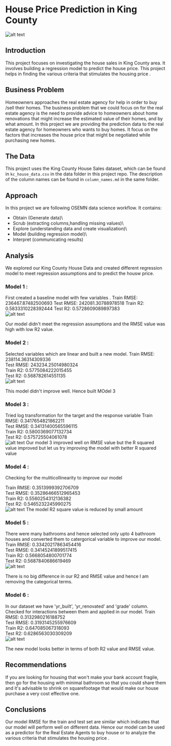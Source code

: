 # House Price Prediction in King County
![alt text](https://github.com/JanakiGanesh/House-Price-Prediction-in-King-Count/blob/main/images/high-angle-view-of-suburban-houses-ip-galanternik-du.jpg)

## Introduction

This project focuses on investigating the house sales in King County area. It involves building a regression model to predict the house price. This project helps in finding the various criteria that stimulates the housing price .


## Business Problem

Homeowners approaches the real estate agency for help in order to buy /sell their homes. The business problem that we could focus on for the real estate agency is the need to provide advice to homeowners about home renovations that might increase the estimated value of their homes, and by what amount. In this project we are providing the prediction data to the real estate agency for homeowners who wants to buy homes. It focus on the factors that increases the house price that might be negotiated while purchasing new homes.

## The Data

This project uses the King County House Sales dataset, which can be found in  `kc_house_data.csv` in the data folder in this project repo. The description of the column names can be found in `column_names.md` in the same folder. 

## Approach

In this project we are following OSEMN data science workflow. It contains:

* Obtain (Generate data)\
* Scrub (extracting columns,handling missing values)\
* Explore (understanding data and create visualization)\
* Model (building regression model)\
* Interpret (communicating results)

## Analysis

We explored our King County House Data and created different regression model to meet regression assumptions and to predict the housw price.

### Model 1 :
First created a baseline model with few variables .
Train RMSE: 236467.87482500693
Test RMSE: 242081.30788978518
Train R2: 0.5833310228392444
Test R2: 0.5728609089897383\
![alt text](https://github.com/JanakiGanesh/House-Price-Prediction-in-King-Count/blob/main/images/Model1.png)

Our model didn't meet the regression assumptions and the RMSE value was high with low R2 value.

### Model 2 :

Selected variables which are linear and built a new model.
Train RMSE: 238114.36314309336\
Test RMSE: 243234.25014980324\
Train R2: 0.5775084222015455\
Test R2: 0.568782614551135\
![alt text](https://github.com/JanakiGanesh/House-Price-Prediction-in-King-Count/blob/main/images/Model2.png)

This model didn't improve well. Hence built MOdel 3 
### Model 3 :
Tried log transformation for the target and the response variable
Train RMSE: 0.3417654821862211\
Test RMSE: 0.34131400565596115\
Train R2: 0.5800369077132734\
Test R2: 0.575725504061078\
![alt text](https://github.com/JanakiGanesh/House-Price-Prediction-in-King-Count/blob/main/images/Model3.png)
Our model 3 improved well on RMSE value but the R squared value improved but let us try improving the model with better R squared value
### Model 4 :

Checking for the muliticollinearity to improve our model

Train RMSE: 0.3513999392706709\
Test RMSE: 0.35286466512965453\
Train R2: 0.5560254312136382\
Test R2: 0.5465232245990275\
![alt text](https://github.com/JanakiGanesh/House-Price-Prediction-in-King-Count/blob/main/images/Model4.png)
The model R2 square value is reduced by small amount
 ### Model 5 :
There were many bathrooms and hence selected only upto 4 bathroom houses and converted them to catergorical variable to improve our model.
 Train RMSE: 0.33420217863454416\
Test RMSE: 0.34145241899517415\
Train R2: 0.5668054800701774\
Test R2: 0.5687840686619469\
![alt text](https://github.com/JanakiGanesh/House-Price-Prediction-in-King-Count/blob/main/images/Model5.png)

There is no big difference in our R2 and RMSE value and hence I am removing the categorical terms.
 ### Model 6 :

In our dataset we have 'yr_built', 'yr_renovated' and 'grade' column. Checked for interactions between them and applied in our model.
 Train RMSE: 0.3132980216188752\
Test RMSE: 0.3193145255976609\
Train R2: 0.647085067318093\
Test R2: 0.6286563030309209\
![alt text](https://github.com/JanakiGanesh/House-Price-Prediction-in-King-Count/blob/main/images/Model6.png)

The new model looks better in terms of both R2 value and RMSE value.


## Recommendations

If you are looking for housing that won't make your bank account fragile, then go for the housing with minimal bathroom so that you could share them and it's advisable to shrink on squarefootage that would make our house purchase a very cost effective one.

## Conclusions

Our model RMSE for the train and test set are similar which indicates that our model will perform well on different data. Hence our model can be used as a predictor for the Real Estate Agents to buy house or to analyze the various criteria that stimulates the housing price .

